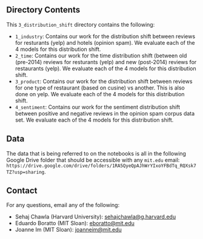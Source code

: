 ## Directory Contents

This `3_distribution_shift` directory contains the following:
* `1_industry`: Contains our work for the distribution shift between reviews for resturants (yelp) and hotels (opinion spam). We evaluate each of the 4 models for this distribution shift.
* `2_time`: Contains our work for the time distribution shift (between old (pre-2014) reviews for resturants (yelp) and new (post-2014) reviews for restaurants (yelp). We evaluate each of the 4 models for this distribution shift.
* `3_product`: Contains our work for the distribution shift between reviews for one type of restaurant (based on cusine) vs another. This is also done on yelp. We evaluate each of the 4 models for this distribution shift.
* `4_sentiment`: Contains our work for the sentiment distribution shift between positive and negative reviews in the opinion spam corpus data set. We evaluate each of the 4 models for this distribution shift.

## Data

The data that is being referred to on the notebooks is all in the following Google Drive folder that should be accessible with any `mit.edu` email: `https://drive.google.com/drive/folders/1RA5QyeQpAJhWrYIxoYFBdTq_RQXsk7TZ?usp=sharing`.

## Contact

For any questions, email any of the following:
* Sehaj Chawla (Harvard University): sehajchawla@g.harvard.edu
* Eduardo Boratto (MIT Sloan): eboratto@mit.edu
* Joanne Im (MIT Sloan): joanneim@mit.edu
